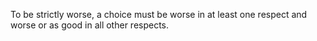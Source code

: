 To be strictly worse, a choice must be worse in at least one respect and worse or as good in all other respects.